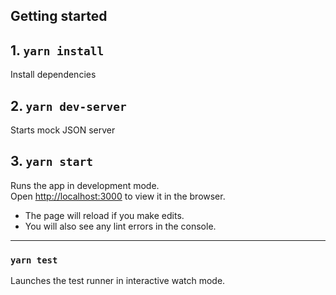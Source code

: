 ## Getting started

## 1. `yarn install`
Install dependencies

## 2. `yarn dev-server`
Starts mock JSON server

## 3. `yarn start`
Runs the app in development mode.  
Open [http://localhost:3000](http://localhost:3000) to view it in the browser.

- The page will reload if you make edits.
- You will also see any lint errors in the console.

---

### `yarn test`
Launches the test runner in interactive watch mode.  
